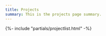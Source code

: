 ```yaml
---
title: Projects
summary: This is the projects page summary.
---
```

<div class="articleList">
  {%- include "partials/projectlist.html" -%}
</div>
